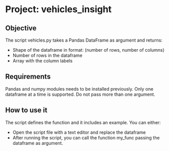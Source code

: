 # Project: vehicles_insight

## Objective

The script vehicles.py takes a Pandas DataFrame as argument and returns:
- Shape of the dataframe in format:  (number of rows, number of columns)
- Number of rows in the dataframe
- Array with the column labels

## Requirements

Pandas and numpy modules needs to be installed previously.
Only one dataframe at a time is supported. Do not pass more than one argument.

## How to use it

The script defines the function and it includes an example.
You can either:
- Open the script file with a text editor and replace the dataframe
- After running the script, you can call the function my_func passing the dataframe as argument.



